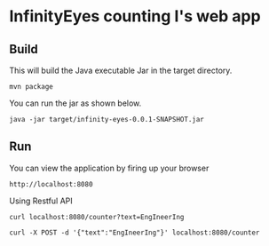 # InfinityEyes counting I's web app

## Build

This will build the Java executable Jar in the target directory. 

``mvn package``

You can run the jar as shown below.

``java -jar target/infinity-eyes-0.0.1-SNAPSHOT.jar ``

## Run

You can view the application by firing up your browser

``http://localhost:8080``

Using Restful API

``curl localhost:8080/counter?text=EngIneerIng``


``curl -X POST -d '{"text":"EngIneerIng"}' localhost:8080/counter``
